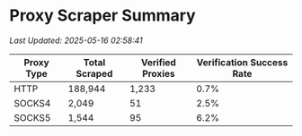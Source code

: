 # Proxy Scraper Summary

_Last Updated: 2025-05-16 02:58:41_

| Proxy Type | Total Scraped | Verified Proxies | Verification Success Rate |
|------------|--------------|------------------|--------------------------|
| HTTP | 188,944 | 1,233 | 0.7% |
| SOCKS4 | 2,049 | 51 | 2.5% |
| SOCKS5 | 1,544 | 95 | 6.2% |
